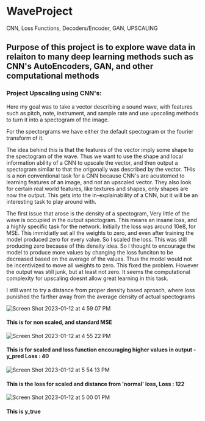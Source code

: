 # WaveProject
CNN, Loss Functions, Decoders/Encoder, GAN, UPSCALING

## Purpose of this project is to explore wave data in relaiton to many deep learning methods such as CNN's AutoEncoders, GAN, and other computational methods


### Project Upscaling using CNN's:
Here my goal was to take a vector describing a sound wave, with features such as pitch, note, instrument, and sample rate and use upscaling methods to turn it into a spectogram of the image. 

For the spectorgrams we have either the default spectogram or the fourier transform of it.

The idea behind this is that the features of the vector imply some shape to the spectogram of the wave. Thus we want to use the shape and local information ability of a CNN to upscale the vector, and then output a spectogram similar to that the origonally was described by the vector. 
THis is a non conventional task for a CNN because CNN's are acustomed to learning features of an image, and not an upscaled vector. They also look for certain real world features, like textures and shapes, only shapes are now the output. This gets into the in-explainability of a CNN, but it will be an interesting task to play around with. 

The first issue that arose is the density of a spectogram, Very little of the wave is occupied in the output spectogram. This means an insane loss, and a highly specific task for the network. Initially the loss was around 10e8, for MSE. This immidiatly set all the weights to zero, and even after training the model produced zero for every value. So I scaled the loss. This was still producing zero because of this density idea. So I thought to encourage the model to produce more values by changing the loss funciton to be decreased based on the average of the values. Thus the model would not be incentivized to move all weights to zero. This fixed the problem. However the output was still junk, but at least not zero. It seems the computational complexity for upscaling doesnt allow great learning in this task. 

I still want to try a distance from proper density based aproach, where loss punished the farther away from the average density of actual spectograms

![Screen Shot 2023-01-12 at 4 59 07 PM](https://user-images.githubusercontent.com/47921972/212190173-487a8ba0-d81a-4c3f-9013-8b4f2e8c7897.png)
#### This is for non scaled, and standard MSE
![Screen Shot 2023-01-12 at 4 55 22 PM](https://user-images.githubusercontent.com/47921972/212189549-3bb8e6d0-9db7-4780-ad19-bf4fd24222c7.png)
#### This is for scaled and loss function encouraging higher values in output - y_pred Loss : 40
![Screen Shot 2023-01-12 at 5 54 13 PM](https://user-images.githubusercontent.com/47921972/212198548-667d1537-c785-4678-ab2e-157591b55420.png)
#### This is the loss for scaled and distance from 'normal' loss, Loss : 122
![Screen Shot 2023-01-12 at 5 00 01 PM](https://user-images.githubusercontent.com/47921972/212190309-b706945b-d818-4389-9dd3-6b20a6117b9c.png)
#### This is y_true
